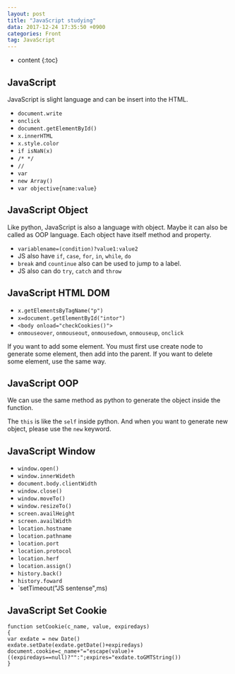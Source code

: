 ```yaml
---
layout: post
title: "JavaScript studying"
data: 2017-12-24 17:35:50 +0900
categories: Front
tag: JavaScript
---
```


* content
{:toc}





JavaScript
-----
JavaScript is slight language and can be insert into the HTML.

* `document.write`
* `onclick`
* `document.getElementById()`
* `x.innerHTML`
* `x.style.color`
* `if isNaN(x)`
* `/* */`
* `//`
* `var`
* `new Array()`
* `var objective{name:value}`

JavaScript Object
-----
Like python, JavaScript is also a language with object. Maybe it can also be called as OOP language. Each object have itself method and property.

* `variablename=(condition)?value1:value2`
* JS also have `if`, `case`, `for`, `in`, `while`, `do`
* `break` and `countinue` also can be used to jump to a label.
* JS also can do `try`, `catch` and `throw`

JavaScript HTML DOM
----
* `x.getElementsByTagName("p")`
* `x=document.getElementById("intor")`
* `<body onload="checkCookies()">`
* `onmouseover`, `onmouseout`, `onmousedown`, `onmouseup`, `onclick`

If you want to add some element. You must first use create node to generate some element, then add into the parent. If you want to delete some element, use the same way.

JavaScript OOP
----
We can use the same method as python to generate the object inside the function. 

The `this` is like the `self` inside python. And when you want to generate new object, please use the `new` keyword.

JavaScript Window
-----
* `window.open()`
* `window.innerWideth`
* `document.body.clientWidth`
* `window.close()`
* `window.moveTo()`
* `window.resizeTo()`
* `screen.availHeight`
* `screen.availWidth`
* `location.hostname`
* `location.pathname`
* `location.port`
* `location.protocol`
* `location.herf`
* `location.assign()`
* `history.back()`
* `history.foward`
* `setTimeout("JS sentense",ms)


JavaScript Set Cookie
----

```
function setCookie(c_name, value, expiredays)
{
var exdate = new Date()
exdate.setDate(exdate.getDate()+expiredays)
document.cookie=c_name+"="escape(value)+((expiredays==null)?"":";expires="exdate.toGMTString())
}
```

